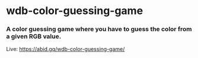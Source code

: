 # wdb-color-guessing-game
### A color guessing game where you have to guess the color from a given RGB value.
Live: https://abid.gq/wdb-color-guessing-game/
